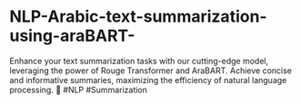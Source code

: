 # NLP-Arabic-text-summarization-using-araBART-
Enhance your text summarization tasks with our cutting-edge model, leveraging the power of Rouge Transformer and AraBART. Achieve concise and informative summaries, maximizing the efficiency of natural language processing. 🚀 #NLP #Summarization

